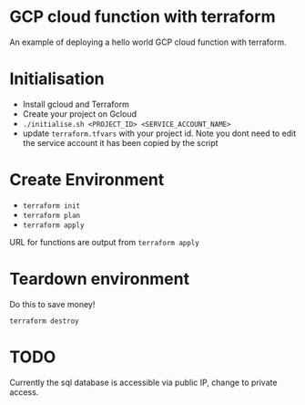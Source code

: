 
# GCP cloud function with terraform

An example of deploying a hello world GCP cloud function with terraform.


# Initialisation 
- Install gcloud and Terraform
- Create your project on Gcloud 
- `./initialise.sh <PROJECT_ID> <SERVICE_ACCOUNT_NAME>` 
- update `terraform.tfvars` with your project id.  Note you dont need to edit the service account it has been copied by the script

# Create Environment

- `terraform init`
- `terraform plan`
- `terraform apply`

URL for functions are output from `terraform apply`


# Teardown environment

Do this to save money!

`terraform destroy`

# TODO

Currently the sql database is accessible via public IP, change to private access.
